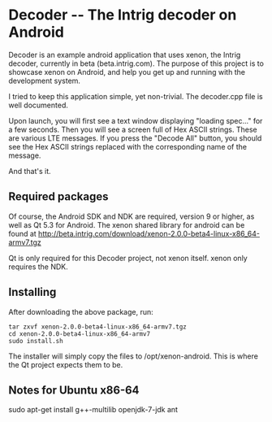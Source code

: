 Decoder -- The Intrig decoder on Android
========================================

Decoder is an example android application that uses xenon, the Intrig decoder, currently in beta (beta.intrig.com).  The 
purpose of this project is to showcase xenon on Android, and help you get up and running with the development system.

I tried to keep this application simple, yet non-trivial.  The decoder.cpp file is well documented.  

Upon launch, you will first see a text window displaying "loading spec..." for a few seconds.  Then you will see
a screen full of Hex ASCII strings.  These are various LTE messages.  If you press the "Decode All" button, you should 
see the Hex ASCII strings replaced with the corresponding name of the message.

And that's it.

Required packages
-----------------
Of course, the Android SDK and NDK are required, version 9 or higher, as well as Qt 5.3 for Android.  The xenon shared library for
android can be found at http://beta.intrig.com/download/xenon-2.0.0-beta4-linux-x86_64-armv7.tgz

Qt is only required for this Decoder project, not xenon itself.  xenon only requires the NDK.
 
Installing
----------

After downloading the above package, run:  

    tar zxvf xenon-2.0.0-beta4-linux-x86_64-armv7.tgz
    cd xenon-2.0.0-beta4-linux-x86_64-armv7
    sudo install.sh

The installer will simply copy the files to /opt/xenon-android.  This is where the Qt project expects them to be.


Notes for Ubuntu x86-64
-----------------------

sudo apt-get install g++-multilib openjdk-7-jdk ant


